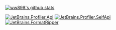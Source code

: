[![ww898's github stats](https://github-readme-stats.vercel.app/api?username=ww898&theme=prussian&show_icons=true&count_private=true&include_all_commits=true)](https://github.com/ww898)

[![JetBrains.Profiler.Api](https://github-readme-stats.vercel.app/api/pin/?username=jetbrains&repo=profiler-api&theme=nord)](https://github.com/jetbrains/profiler-api)
[![JetBrains.Profiler.SelfApi](https://github-readme-stats.vercel.app/api/pin/?username=jetbrains&repo=profiler-self-api&theme=nord)](https://github.com/jetbrains/profiler-self-api)
[![JetBrains.FormatRipper](https://github-readme-stats.vercel.app/api/pin/?username=jetbrains&repo=format-ripper&theme=nord)](https://github.com/jetbrains/format-ripper)

